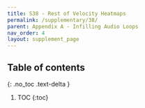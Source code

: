 ```yaml
---
title: S38 - Rest of Velocity Heatmaps
permalink: /supplementary/38/
parent: Appendix A - Infilling Audio Loops
nav_order: 4
layout: supplement_page
---
```


## Table of contents
{: .no_toc .text-delta }

1. TOC
{:toc}
